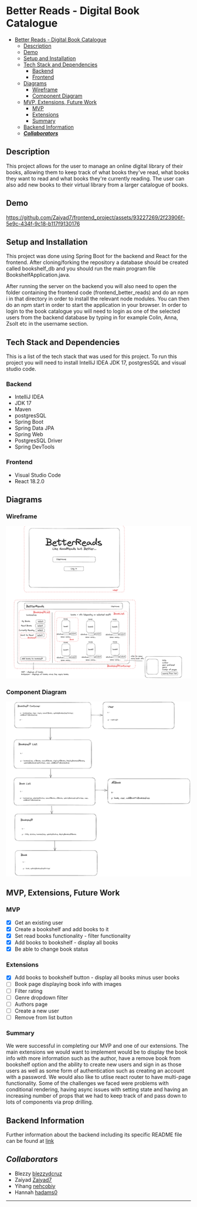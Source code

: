 # Better Reads - Digital Book Catalogue

- [Better Reads - Digital Book Catalogue](#better-reads---digital-book-catalogue)
  - [Description](#description)
  - [Demo](#demo)
  - [Setup and Installation](#setup-and-installation)
  - [Tech Stack and Dependencies](#tech-stack-and-dependencies)
    - [Backend](#backend)
    - [Frontend](#frontend)
  - [Diagrams](#diagrams)
    - [Wireframe](#wireframe)
    - [Component Diagram](#component-diagram)
  - [MVP, Extensions, Future Work](#mvp-extensions-future-work)
    - [MVP](#mvp)
    - [Extensions](#extensions)
    - [Summary](#summary)
  - [Backend Information](#backend-information)
  - [**_Collaborators_**](#collaborators)

## Description

This project allows for the user to manage an online digital library of their books, allowing them to keep track of what books they've read, what books they want to read and what books they're currently reading. The user can also add new books to their virtual library from a larger catalogue of books.

## Demo

https://github.com/Zaiyad7/frontend_project/assets/93227269/2f23906f-5e9c-434f-9c18-b117f9130176

## Setup and Installation

This project was done using Spring Boot for the backend and React for the frontend. After cloning/forking the repository a database should be created called bookshelf_db and you should run the main program file BookshelfApplication.java.

After running the server on the backend you will also need to open the folder containing the frontend code (frontend_better_reads) and do an npm i in that directory in order to install the relevant node modules. You can then do an npm start in order to start the application in your browser. In order to login to the book catalogue you will need to login as one of the selected users from the backend database by typing in for example Colin, Anna, Zsolt etc in the username section.

## Tech Stack and Dependencies

This is a list of the tech stack that was used for this project.
To run this project you will need to install IntelliJ IDEA JDK 17, postgresSQL and visual studio code.

### Backend

- IntelliJ IDEA
- JDK 17
- Maven
- postgresSQL
- Spring Boot
- Spring Data JPA
- Spring Web
- PostgresSQL Driver
- Spring DevTools

### Frontend

- Visual Studio Code
- React 18.2.0

## Diagrams

### Wireframe

![Wireframe](frontend_better_reads/wireframe.png)

### Component Diagram

![Component Diagram](frontend_better_reads/component_diagram.png)

## MVP, Extensions, Future Work

### MVP

- [x] Get an existing user
- [x] Create a bookshelf and add books to it
- [x] Set read books functionality - filter functionality
- [x] Add books to bookshelf - display all books
- [x] Be able to change book status

### Extensions

- [x] Add books to bookshelf button - display all books minus user books
- [ ] Book page displaying book info with images
- [ ] Filter rating
- [ ] Genre dropdown filter
- [ ] Authors page
- [ ] Create a new user
- [ ] Remove from list button

### Summary

We were successful in completing our MVP and one of our extensions. The main extensions we would want to implement
would be to display the book info with more information such as the author, have a remove book from bookshelf option and
the ability to create new users and sign in as those users as well as some form of authentication such as creating an account
with a password. We would also like to utlise react router to have multi-page functionality. Some of the challenges we faced were problems with conditional rendering, having async issues with setting state and having an increasing number of props that we had to keep track of and pass down to lots of components via prop drilling.

## Backend Information

Further information about the backend including its specific README file can be found at
[link](backend_better_reads/README.md)

## **_Collaborators_**

- Blezzy [blezzydcruz](https://github.com/blezzydcruz)
- Zaiyad [Zaiyad7](https://github.com/Zaiyad7/frontend_project)
- Yihang [nehcobiy](https://github.com/nehcobiy)
- Hannah [hadams0](https://github.com/hadams0)

<hr />

